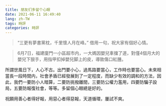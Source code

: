 ```yaml
---
title: 朋友们多留个心眼
date: 2021-06-11 16:49:40
lang: zh-TW
tags: 時評
categories: 時評
---
```


> “三更有夢書黨枕，千里懷人月在峰。” 
> 借用一句，祝大家有個好心情。

> 6月7日，福建廈門一小區超市内，一大媽因嬰兒車擋了道，對僅4個月大的嬰兒下狠手，用指甲扣掉嬰兒脚上的皮，導致傷口紅腫。

<!-- more -->

所謂世風日下，人心不古。出門要小心，過馬路要當心，工作時也要當心。未來相當長一段時間内，社會矛盾已經發展到了一定程度，而缺少有效的調和的方法，因此，我們一要防小人暗算，二要防挑撥離間，三要防公權力濫用，四要防騙子設局，五要防報復社會，等等。多留個心眼總是好的。

祝願用善心者得好報，用惡心者得惡報，天道循環，屢試不爽。


